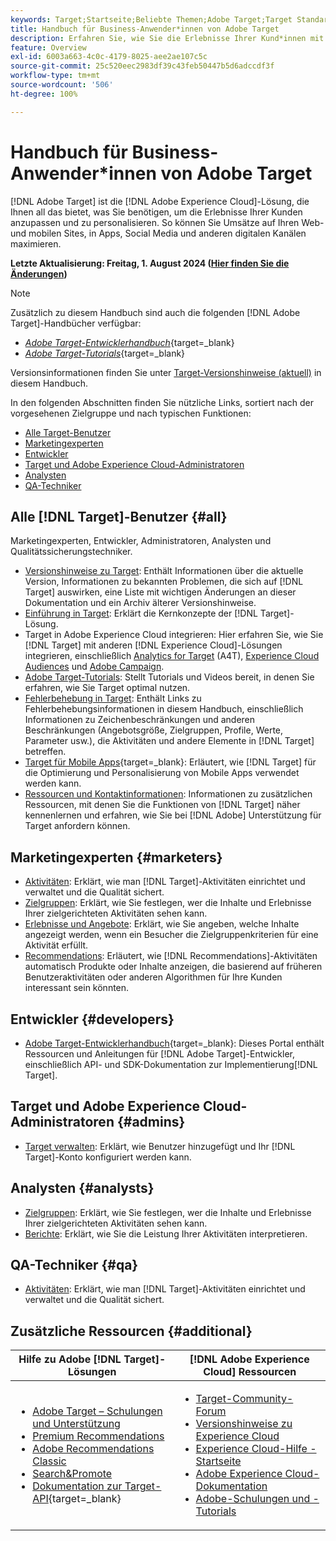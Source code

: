 ```yaml
---
keywords: Target;Startseite;Beliebte Themen;Adobe Target;Target Standard;Target Premium;Target-Dokumentation;Dokumentation zu Adobe Target
title: Handbuch für Business-Anwender*innen von Adobe Target
description: Erfahren Sie, wie Sie die Erlebnisse Ihrer Kund*innen mit Adobe  [!DNL Target]  personalisieren können, um die durch Ihre Website, mobile Website, Mobile Apps und andere digitalen Kanäle generierten Umsätze zu maximieren.
feature: Overview
exl-id: 6003a663-4c0c-4179-8025-aee2ae107c5c
source-git-commit: 25c520eec2983df39c43feb50447b5d6adccdf3f
workflow-type: tm+mt
source-wordcount: '506'
ht-degree: 100%

---
```


# Handbuch für Business-Anwender*innen von Adobe Target

[!DNL Adobe Target] ist die [!DNL Adobe Experience Cloud]-Lösung, die Ihnen all das bietet, was Sie benötigen, um die Erlebnisse Ihrer Kunden anzupassen und zu personalisieren. So können Sie Umsätze auf Ihren Web- und mobilen Sites, in Apps, Social Media und anderen digitalen Kanälen maximieren.

**Letzte Aktualisierung: Freitag, 1. August 2024 ([Hier finden Sie die Änderungen](r-release-notes/doc-change.md))**

>[!NOTE]
>
>Zusätzlich zu diesem Handbuch sind auch die folgenden [!DNL Adobe Target]-Handbücher verfügbar:
>
>- [*Adobe Target-Entwicklerhandbuch*](https://experienceleague.adobe.com/docs/target-dev/developer/overview.html?lang=de){target=_blank}
>- [*Adobe Target-Tutorials*](https://experienceleague.adobe.com/docs/target-learn/tutorials/overview.html?lang=de){target=_blank}
>
>Versionsinformationen finden Sie unter [Target-Versionshinweise (aktuell)](/help/main/r-release-notes/release-notes.md) in diesem Handbuch.

In den folgenden Abschnitten finden Sie nützliche Links, sortiert nach der vorgesehenen Zielgruppe und nach typischen Funktionen:

- [Alle Target-Benutzer](#all)
- [Marketingexperten](#marketers)
- [Entwickler](#developers)
- [Target und Adobe Experience Cloud-Administratoren](#admins)
- [Analysten](#analysts)
- [QA-Techniker](#qa)

## Alle [!DNL Target]-Benutzer {#all}

Marketingexperten, Entwickler, Administratoren, Analysten und Qualitätssicherungstechniker.

- [Versionshinweise zu Target](r-release-notes/release-notes.md): Enthält Informationen über die aktuelle Version, Informationen zu bekannten Problemen, die sich auf [!DNL Target] auswirken, eine Liste mit wichtigen Änderungen an dieser Dokumentation und ein Archiv älterer Versionshinweise.
- [Einführung in Target](c-intro/intro.md): Erklärt die Kernkonzepte der [!DNL Target]-Lösung.
- Target in Adobe Experience Cloud integrieren: Hier erfahren Sie, wie Sie [!DNL Target] mit anderen [!DNL Experience Cloud]-Lösungen integrieren, einschließlich [Analytics for Target](/help/main/c-integrating-target-with-mac/a4t/a4t.md) (A4T), [Experience Cloud Audiences](/help/main/c-integrating-target-with-mac/mmp.md) und [Adobe Campaign](/help/main/c-integrating-target-with-mac/campaign-and-target.md).
- [Adobe Target-Tutorials](https://experienceleague.adobe.com/docs/target-learn/tutorials/overview.html?lang=de): Stellt Tutorials und Videos bereit, in denen Sie erfahren, wie Sie Target optimal nutzen.
- [Fehlerbehebung in Target](r-troubleshooting-target/troubleshooting-target.md): Enthält Links zu Fehlerbehebungsinformationen in diesem Handbuch, einschließlich Informationen zu Zeichenbeschränkungen und anderen Beschränkungen (Angebotsgröße, Zielgruppen, Profile, Werte, Parameter usw.), die Aktivitäten und andere Elemente in [!DNL Target] betreffen.
- [Target für Mobile Apps](https://experienceleague.adobe.com/docs/target-dev/developer/mobile-apps/overview.html?lang=de){target=_blank}: Erläutert, wie [!DNL Target] für die Optimierung und Personalisierung von Mobile Apps verwendet werden kann.
- [Ressourcen und Kontaktinformationen](cmp-resources-and-contact-information.md): Informationen zu zusätzlichen Ressourcen, mit denen Sie die Funktionen von [!DNL Target] näher kennenlernen und erfahren, wie Sie bei [!DNL Adobe] Unterstützung für Target anfordern können.

## Marketingexperten {#marketers}

- [Aktivitäten](c-activities/activities.md): Erklärt, wie man [!DNL Target]-Aktivitäten einrichtet und verwaltet und die Qualität sichert.
- [Zielgruppen](c-target/target.md): Erklärt, wie Sie festlegen, wer die Inhalte und Erlebnisse Ihrer zielgerichteten Aktivitäten sehen kann.
- [Erlebnisse und Angebote](c-experiences/experiences.md): Erklärt, wie Sie angeben, welche Inhalte angezeigt werden, wenn ein Besucher die Zielgruppenkriterien für eine Aktivität erfüllt.
- [Recommendations](c-recommendations/recommendations.md): Erläutert, wie [!DNL Recommendations]-Aktivitäten automatisch Produkte oder Inhalte anzeigen, die basierend auf früheren Benutzeraktivitäten oder anderen Algorithmen für Ihre Kunden interessant sein könnten.

## Entwickler {#developers}

- [Adobe Target-Entwicklerhandbuch](https://experienceleague.adobe.com/docs/target-dev/developer/overview.html?lang=de){target=_blank}: Dieses Portal enthält Ressourcen und Anleitungen für [!DNL Adobe Target]-Entwickler, einschließlich API- und SDK-Dokumentation zur Implementierung[!DNL Target].

## Target und Adobe Experience Cloud-Administratoren {#admins}

- [Target verwalten](administrating-target/administrating-target.md): Erklärt, wie Benutzer hinzugefügt und Ihr [!DNL Target]-Konto konfiguriert werden kann.

## Analysten {#analysts}

- [Zielgruppen](c-target/target.md): Erklärt, wie Sie festlegen, wer die Inhalte und Erlebnisse Ihrer zielgerichteten Aktivitäten sehen kann.
- [Berichte](c-reports/reports.md): Erklärt, wie Sie die Leistung Ihrer Aktivitäten interpretieren.

## QA-Techniker {#qa}

- [Aktivitäten](c-activities/activities.md): Erklärt, wie man [!DNL Target]-Aktivitäten einrichtet und verwaltet und die Qualität sichert.

## Zusätzliche Ressourcen {#additional}

| Hilfe zu Adobe [!DNL Target]-Lösungen | [!DNL Adobe Experience Cloud] Ressourcen |
|--- |--- |
| <ul><li>[Adobe Target – Schulungen und Unterstützung](https://helpx.adobe.com/de/support/target.html)</li><li>[Premium Recommendations](c-recommendations/recommendations.md)</li><li>[Adobe Recommendations Classic](/help/main/assets/adobe-recommendations-classic.pdf)</li><li>[Search&amp;Promote](https://experienceleague.adobe.com/docs/search-promote/using/sp-home.html?lang=de)</li><li>[Dokumentation zur Target-API](https://experienceleague.adobe.com/docs/target-dev/developer/api/target-api-overview.html?lang=de){target=_blank}</li></ul> | <ul><li>[Target-Community-Forum](https://experienceleaguecommunities.adobe.com/t5/adobe-target/ct-p/adobe-target-community?profile.language=de)</li><li>[Versionshinweise zu Experience Cloud](https://experienceleague.adobe.com/docs/release-notes/experience-cloud/current.html?lang=de)</li><li>[Experience Cloud-Hilfe - Startseite](https://helpx.adobe.com/de/support/experience-cloud.html)</li><li>[Adobe Experience Cloud-Dokumentation](https://experienceleague.adobe.com/docs/experience-cloud/user-guides/home.html?lang=de)</li><li>[Adobe-Schulungen und -Tutorials](https://helpx.adobe.com/de/learning.html?promoid=KAUDK)</li></ul> |  |

